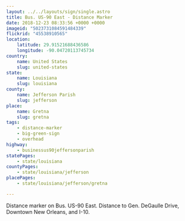 ```yaml
---
layout: ../../layouts/sign/single.astro
title: Bus. US-90 East - Distance Marker
date: 2018-12-23 08:33:56 +0000 +0000
imageid: "5023731084591484339"
flickrid: "45538910565"
location:
    latitude: 29.91521688436586
    longitude: -90.04720113745734
country:
    name: United States
    slug: united-states
state:
    name: Louisiana
    slug: louisiana
county:
    name: Jefferson Parish
    slug: jefferson
place:
    name: Gretna
    slug: gretna
tags:
    - distance-marker
    - big-green-sign
    - overhead
highway:
    - businessus90jeffersonparish
statePages:
    - state/louisiana
countyPages:
    - state/louisiana/jefferson
placePages:
    - state/louisiana/jefferson/gretna

---
```

Distance marker on Bus. US-90 East.  Distance to Gen. DeGaulle Drive, Downtown New Orleans, and I-10.